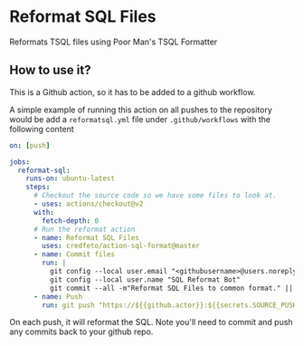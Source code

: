 # Reformat SQL Files

Reformats TSQL files using Poor Man's TSQL Formatter

## How to use it?
This is a Github action, so it has to be added to a github workflow.  

A simple example of running this action on all pushes to the repository would be
add a `reformatsql.yml` file under `.github/workflows` with the following content
```yaml
on: [push]

jobs:
  reformat-sql:
    runs-on: ubuntu-latest
    steps:
      # Checkout the source code so we have some files to look at.
      - uses: actions/checkout@v2
      with:
        fetch-depth: 0
      # Run the reformat action
      - name: Reformat SQL Files
        uses: credfeto/action-sql-format@master
      - name: Commit files
        run: |
          git config --local user.email "<githubusername>@users.noreply.github.com"
          git config --local user.name "SQL Reformat Bot"
          git commit --all -m"Reformat SQL Files to common format." || true
      - name: Push
        run: git push "https://${{github.actor}}:${{secrets.SOURCE_PUSH_TOKEN}}@github.com/${{github.repository}}.git" "HEAD:${{ env.GIT_BRANCH }}"
```

On each push, it will reformat the SQL.  Note you'll need to commit and push any commits back to your github repo. 

